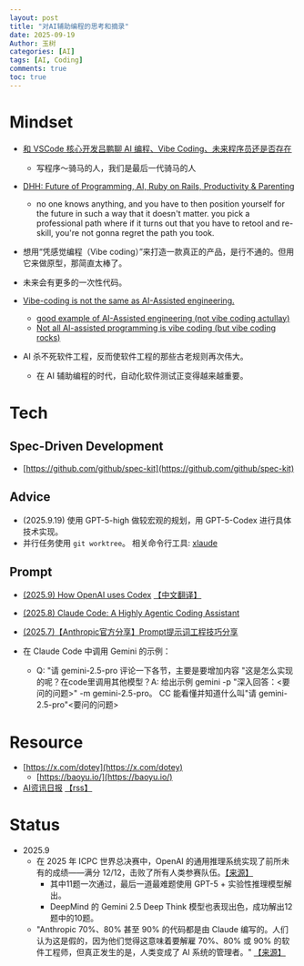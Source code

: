 ```yaml
---
layout: post
title: "对AI辅助编程的思考和摘录"
date: 2025-09-19
Author: 玉树
categories: [AI]
tags: [AI, Coding]
comments: true
toc: true
---
```


# Mindset

- [和 VSCode 核心开发吕鹏聊 AI 编程、Vibe Coding、未来程序员还是否存在](https://www.xiaoyuzhoufm.com/episode/6893bbaa638b015879532ea6)
  - 写程序～骑马的人，我们是最后一代骑马的人

- [DHH: Future of Programming, AI, Ruby on Rails, Productivity & Parenting](https://www.youtube.com/watch?v=vagyIcmIGOQ)
  - no one knows anything, and you have to then position yourself for the future in such a way that it doesn't matter. you pick a professional path where if it turns out that you have to retool and re-skill, you're not gonna regret the path you took.
- 想用“凭感觉编程（Vibe coding）”来打造一款真正的产品，是行不通的。但用它来做原型，那简直太棒了。
- 未来会有更多的一次性代码。
- [Vibe-coding is not the same as AI-Assisted engineering.](https://x.com/addyosmani/status/1960034046177923457)
  - [good example of AI-Assisted engineering (not vibe coding actullay)](https://www.reddit.com/r/vibecoding/comments/1myakhd/how_we_vibe_code_at_a_faang/)
  - [Not all AI-assisted programming is vibe coding (but vibe coding rocks)](https://simonwillison.net/2025/Mar/19/vibe-coding/)
- AI 杀不死软件工程，反而使软件工程的那些古老规则再次伟大。
  - 在 AI 辅助编程的时代，自动化软件测试正变得越来越重要。


# Tech

## Spec-Driven Development

- [https://github.com/github/spec-kit](https://github.com/github/spec-kit)

## Advice

- (2025.9.19) 使用 GPT-5-high 做较宏观的规划，用 GPT-5-Codex 进行具体技术实现。
- 并行任务使用 `git worktree`。 相关命令行工具: [xlaude](https://github.com/Xuanwo/xlaude)

## Prompt

- [(2025.9) How OpenAI uses Codex](https://cdn.openai.com/pdf/6a2631dc-783e-479b-b1a4-af0cfbd38630/how-openai-uses-codex.pdf)
[【中文翻译】](https://baoyu.io/translations/how-openai-uses-codex)

- [(2025.8) Claude Code: A Highly Agentic Coding Assistant](https://www.deeplearning.ai/short-courses/claude-code-a-highly-agentic-coding-assistant/)

- [(2025.7)【Anthropic官方分享】Prompt提示词工程技巧分享](https://www.bilibili.com/video/BV1j4h3zpEPa)

- 在 Claude Code 中调用 Gemini 的示例：
  - Q: "请 gemini-2.5-pro 评论一下各节，主要是要增加内容 "这是怎么实现的呢？在code里调用其他模型？A: 给出示例 gemini -p "深入回答：\<要问的问题\>" -m gemini-2.5-pro。 CC 能看懂并知道什么叫"请 gemini-2.5-pro"\<要问的问题\>

# Resource

- [https://x.com/dotey](https://x.com/dotey)
  - [https://baoyu.io/](https://baoyu.io/)
- [AI资讯日报](https://ai.hubtoday.app/) [【rss】](https://justlovemaki.github.io/CloudFlare-AI-Insight-Daily/rss.xml)


# Status

- 2025.9
  - 在 2025 年 ICPC 世界总决赛中，OpenAI 的通用推理系统实现了前所未有的成绩——满分 12/12，击败了所有人类参赛队伍。[【来源】](https://www.xiaohu.ai/c/xiaohu-ai/deepmind-openai)
    - 其中11题一次通过，最后一道最难题使用 GPT-5 + 实验性推理模型解出。
    - DeepMind 的 Gemini 2.5 Deep Think 模型也表现出色，成功解出12题中的10题。
  - "Anthropic 70%、80% 甚至 90% 的代码都是由 Claude 编写的。人们认为这是假的，因为他们觉得这意味着要解雇 70%、80% 或 90% 的软件工程师，但真正发生的是，人类变成了 AI 系统的管理者。" [【来源】](https://x.com/FinanceYF5/status/1968877259709890883)
